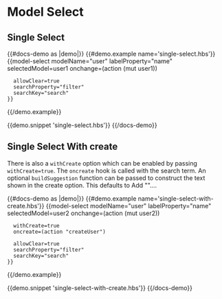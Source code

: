 # Model Select

## Single Select
{{#docs-demo as |demo|}}
  {{#demo.example name='single-select.hbs'}}
    {{model-select
      modelName="user"
      labelProperty="name"
      selectedModel=user1
      onchange=(action (mut user1))
      
      allowClear=true
      searchProperty="filter"
      searchKey="search"
    }}
  {{/demo.example}}

  {{demo.snippet 'single-select.hbs'}}
{{/docs-demo}}

## Single Select With create
There is also a `withCreate` option which can be enabled by passing `withCreate=true`. The `oncreate` hook is called with the search term. An optional `buildSuggestion` function can be passed to construct the text shown in the create option. This defaults to Add "<term>"....

{{#docs-demo as |demo|}}
  {{#demo.example name='single-select-with-create.hbs'}}
    {{model-select
      modelName="user"
      labelProperty="name"
      selectedModel=user2
      onchange=(action (mut user2))
      
      withCreate=true
      oncreate=(action "createUser")
      
      allowClear=true
      searchProperty="filter"
      searchKey="search"
    }}
  {{/demo.example}}

  {{demo.snippet 'single-select-with-create.hbs'}}
{{/docs-demo}}
